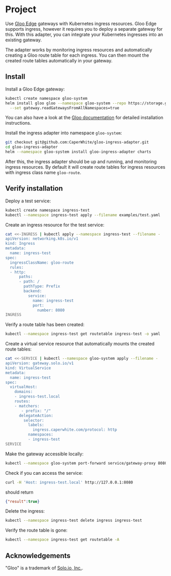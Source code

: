 # Project

Use [Gloo Edge][gloo] gateways with Kubernetes ingress resources. Gloo Edge supports ingress, however it requires you
to deploy a separate gateway for this. With this adapter, you can integrate your Kubernetes ingresses into an existing
gateway.

The adapter works by monitoring ingress resources and automatically creating a Gloo route table for each ingress. You
can then mount the created route tables automatically in your gateway.

[gloo]: https://docs.solo.io/gloo-edge/latest/

## Install

Install a Gloo Edge gateway:

```bash
kubectl create namespace gloo-system
helm install gloo gloo --namespace gloo-system --repo https://storage.googleapis.com/solo-public-helm \
  --set gateway.readGatewaysFromAllNamespaces=true
```

You can also have a look at the [Gloo documentation][gloo-install] for detailed installation instructions.

[gloo-install]: https://docs.solo.io/gloo-edge/master/installation/gateway/kubernetes/

Install the ingress adapter into namespace `gloo-system`:

```bash
git checkout git@github.com:CaperWhite/gloo-ingress-adapter.git
cd gloo-ingress-adapter
helm --namespace gloo-system install gloo-ingress-adapter charts
```

After this, the ingress adapter should be up and running, and monitoring ingress resources. By default it will create
route tables for ingress resources with ingress class name `gloo-route`.

## Verify installation

Deploy a test service:

```bash
kubectl create namespace ingress-test
kubectl --namespace ingress-test apply --filename examples/test.yaml
```

Create an ingress resource for the test service:

```bash
cat <<-INGRESS | kubectl apply --namespace ingress-test --filename -
apiVersion: networking.k8s.io/v1
kind: Ingress
metadata:
  name: ingress-test
spec:
  ingressClassName: gloo-route
  rules:
  - http:
      paths:
      - path: /
        pathType: Prefix
        backend:
          service:
            name: ingress-test
            port:
              number: 8080
INGRESS
```

Verify a route table has been created:

```bash
kubectl --namespace ingress-test get routetable ingress-test -o yaml
```

Create a virtual service resource that automatically mounts the created route tables:

```bash
cat <<-SERVICE | kubectl --namespace gloo-system apply --filename -
apiVersion: gateway.solo.io/v1
kind: VirtualService
metadata:
  name: ingress-test
spec:
  virtualHost:
    domains:
    - ingress-test.local
    routes:
    - matchers:
       - prefix: "/"
      delegateAction:
        selector:
          labels:
            ingress.caperwhite.com/protocol: http
          namespaces:
          - ingress-test
SERVICE
```

Make the gateway accessible locally:

```bash
kubectl --namespace gloo-system port-forward service/gateway-proxy 8080:80
```

Check if you can access the service:

```bash
curl -H 'Host: ingress-test.local' http://127.0.0.1:8080
```

should return

```json
{"result":true}
```

Delete the ingress:

```bash
kubectl --namespace ingress-test delete ingress ingress-test
```

Verify the route table is gone:

```bash
kubectl --namespace ingress-test get routetable -A
```

## Acknowledgements

"Gloo" is a trademark of [Solo.io, Inc.][solo].

[solo]: https://www.solo.io

